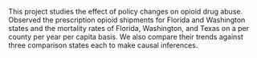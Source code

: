 
This project studies the effect of policy changes on opioid drug abuse. Observed the prescription opioid shipments for Florida and Washington states and the mortality rates of Florida, Washington, and Texas on a per county per year per capita basis. We also compare their trends against three comparison states each to make causal inferences.

